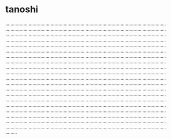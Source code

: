 # tanoshi

.........................................................................................................................................................................................................................................................................................................................................................................................................................................................................................................................................................................................................................................................................................................................................................................................................................................................................................................................................................................................................................................................................................................................................................................................................................................................................................................................................................................................................................................................................................................................................................................................................................................................................................................................................................................................................................................................................................................................................................................................................................................................................................................................................................................................................................................................................................................................................................................................................................................................................................................................................................................................